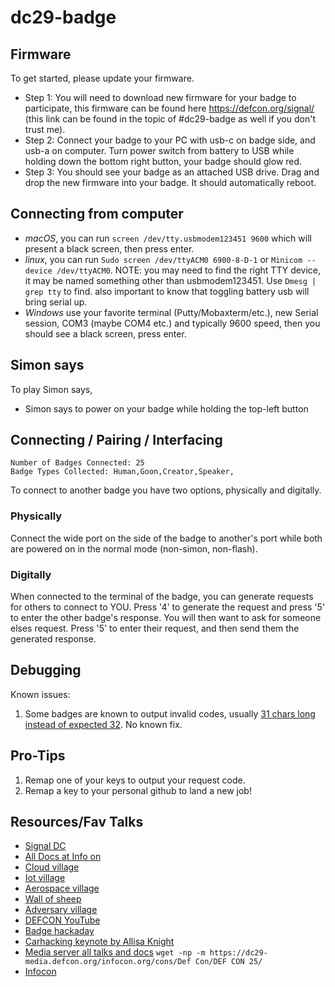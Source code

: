 # dc29-badge

## Firmware
To get started, please update your firmware.

* Step 1: You will need to download new firmware for your badge to participate, this firmware can be found here https://defcon.org/signal/ (this link can be found in the topic of #dc29-badge as well if you don't trust me).
* Step 2: Connect your badge to your PC with usb-c on badge side, and usb-a on computer. Turn power switch from battery to USB while holding down the bottom right button, your badge should glow red.
* Step 3: You should see your badge as an attached USB drive. Drag and drop the new firmware into your badge. It should automatically reboot.

## Connecting from computer

* *macOS*, you can run `screen /dev/tty.usbmodem123451 9600` which will present a black screen, then press enter. 
* *linux*, you can run `Sudo screen /dev/ttyACM0 6900-8-D-1` or `Minicom --device /dev/ttyACM0`. NOTE: you may need to find the right TTY device, it may be named something other than usbmodem123451.  Use ```Dmesg | grep tty``` to find. also important to know that toggling battery usb will bring serial up.
* *Windows* use your favorite terminal (Putty/Mobaxterm/etc.), new Serial session, COM3 (maybe COM4 etc.) and typically 9600 speed, then you should see a black screen, press enter.

## Simon says

To play Simon says, 

* Simon says to power on your badge while holding the top-left button

## Connecting / Pairing / Interfacing

```
Number of Badges Connected: 25
Badge Types Collected: Human,Goon,Creator,Speaker,
```

To connect to another badge you have two options, physically and digitally.

### Physically
Connect the wide port on the side of the badge to another's port while both are powered on in the normal mode (non-simon, non-flash).

### Digitally
When connected to the terminal of the badge, you can generate requests for others to connect to YOU. Press '4' to generate the request and press '5' to enter the other badge's response. You will then want to ask for someone elses request. Press '5' to enter their request, and then send them the generated response.

## Debugging

Known issues:

1. Some badges are known to output invalid codes, usually [31 chars long instead of expected 32](https://github.com/d1str0/dc29-badge/issues/1). No known fix.

## Pro-Tips

1. Remap one of your keys to output your request code.
2. Remap a key to your personal github to land a new job!

## Resources/Fav Talks
* [Signal DC](https://defcon.org/signal/instructions.html)
* [All Docs at Info on](https://infocon.org/)
* [Cloud village](https://cloud-village.org/)
* [Iot village](https://www.iotvillage.org/defcon.html)
* [Aerospace village](https://m.youtube.com/c/AerospaceVillage)
* [Wall of sheep](https://www.youtube.com/wallofsheep)
* [Adversary village](https://m.youtube.com/channel/UCOhn9WALnpb5YAbW18R1Hzg)
* [DEFCON YouTube](https://m.youtube.com/user/DEFCONConference)
* [Badge hackaday](https://hackaday.com/2021/08/05/hands-on-def-con-29-badge-embraces-the-new-normal/)
* [Carhacking keynote by Allisa Knight](https://youtu.be/X0ZNEyzloY8)
* [Media server all talks and docs](https://dc29-media.defcon.org) `wget -np -m https://dc29-media.defcon.org/infocon.org/cons/Def Con/DEF CON 25/`
* [Infocon](https://infocon.org/cons/DEF%20CON/DEF%20CON%2029/)
